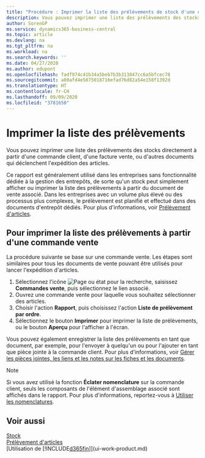 ```yaml
---
title: "Procédure : Imprimer la liste des prélèvements de stock d'une commande vente"
description: Vous pouvez imprimer une liste des prélèvements des stocks directement à partir d'une commande client, des ventes, de la facture et d'autres documents de vente sortants.
author: SorenGP
ms.service: dynamics365-business-central
ms.topic: article
ms.devlang: na
ms.tgt_pltfrm: na
ms.workload: na
ms.search.keywords: ''
ms.date: 04/27/2020
ms.author: edupont
ms.openlocfilehash: fadf974c41b34a5beb7b3b313847cc6a5bfcec78
ms.sourcegitcommit: a80afd4e5075018716efad76d82a54e158f1392d
ms.translationtype: HT
ms.contentlocale: fr-CH
ms.lasthandoff: 09/09/2020
ms.locfileid: "3781650"
---
```

# <a name="print-the-picking-list"></a>Imprimer la liste des prélèvements
Vous pouvez imprimer une liste des prélèvements des stocks directement à partir d'une commande client, d'une facture vente, ou d'autres documents qui déclenchent l'expédition des articles.

Ce rapport est généralement utilisé dans les entreprises sans fonctionnalité dédiée à la gestion des entrepôts, de sorte qu'un stock peut simplement afficher ou imprimer la liste des prélèvements à partir du document de vente associé. Dans les entreprises avec un volume plus élevé ou des processus plus complexes, le prélèvement est planifié et effectué dans des documents d'entrepôt dédiés. Pour plus d'informations, voir [Prélèvement d'articles](warehouse-pick-items.md).

## <a name="to-print-a-picking-list-from-a-sales-order"></a>Pour imprimer la liste des prélèvements à partir d'une commande vente  
La procédure suivante se base sur une commande vente. Les étapes sont similaires pour tous les documents de vente pouvant être utilisés pour lancer l'expédition d'articles.

1. Sélectionnez l'icône ![Page ou état pour la recherche](media/ui-search/search_small.png "Icône Page ou état pour la recherche"), saisissez **Commandes vente**, puis sélectionnez le lien associé.  
2. Ouvrez une commande vente pour laquelle vous souhaitez sélectionner des articles.  
3. Choisir l'action **Rapport**, puis choisissez l'action **Liste de prélèvement par ordre**.  
4. Sélectionnez le bouton **Imprimer** pour imprimer la liste de prélèvements, ou le bouton **Aperçu** pour l'afficher à l'écran.

Vous pouvez également enregistrer la liste des prélèvements en tant que document, par exemple, pour l'envoyer à quelqu'un ou pour l'ajouter en tant que pièce jointe à la commande client. Pour plus d'informations, voir [Gérer les pièces jointes, les liens et les notes sur les fiches et les documents](ui-how-add-link-to-record.md).

> [!NOTE]
> Si vous avez utilisé la fonction **Éclater nomenclature** sur la commande client, seuls les composants de l'élément d'assemblage associé sont affichés dans le rapport. Pour plus d'informations, reportez-vous à [Utiliser les nomenclatures](inventory-how-work-BOMs.md).

## <a name="see-also"></a>Voir aussi  
[Stock](inventory-manage-inventory.md)  
[Prélèvement d'articles](warehouse-pick-items.md)  
[Utilisation de [!INCLUDE[d365fin](includes/d365fin_md.md)]](ui-work-product.md)   
